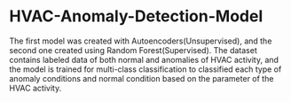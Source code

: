 # HVAC-Anomaly-Detection-Model
The first model was created with Autoencoders(Unsupervised), and the second one created using Random Forest(Supervised). The dataset contains labeled data of both normal and anomalies of HVAC activity, and the model is trained for multi-class classification to classified each type of anomaly conditions and normal condition based on the parameter of the HVAC activity.
